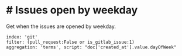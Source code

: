 # \# Issues open by weekday

Get when the issues are opened by weekday.

```
index: 'git'
filter: (pull_request:False or is_gitlab_issue:1)
aggregation: 'terms', script: "doc['created_at'].value.dayOfWeek"
```
